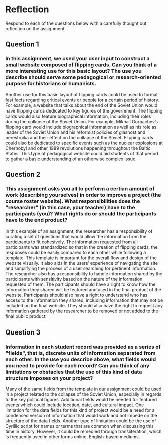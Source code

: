 # Reflection

Respond to each of the questions below with a carefully thought out reflection on the assignment.

## Question 1
### In this assignment, we used your user input to construct a small website composed of flipping cards. Can you think of a more interesting use for this basic layout? The use you describe should serve some pedagogical or research-oriented purpose for historians or humanists.

Another use for this basic layout of flipping cards could be used to format fast facts regarding critical events or people for a certain period of history. For example, a website that talks about the end of the Soviet Union would have flipping cards dedicated to key figures of the government. The flipping cards would also feature biographical information, including their roles during the collapse of the Soviet Union. For example, Mikhail Gorbachev’s flipping card would include biographical information as well as his role as leader of the Soviet Union and his reformist policies of glasnost and perestroika and their effect on the collapse of the Soviet. Flipping cards could also be dedicated to specific events such as the nuclear explosions at Chernobyl and other 1989 revolutions happening throughout the Baltic States. This type of pedagogical website could aid students of that period to gather a basic understanding of an otherwise complex issue. 
 
## Question 2
### This assignment asks you all to perform a certian amount of work (describing yourselves) in order to improve a project (the course roster website). What responsibilities does the "researcher" (in this case, your teacher) have to the participants (you)? What rights do or should the participants have to the end product? 

In this example of an assignment, the researcher has a responsibility of curating a set of questions that would allow the information from the participants to fit cohesively. The information requested from all participants was standardized so that in the creation of flipping cards, the responses could be easily compared to each other while following a template. This template is important for the overall flow and design of the website visually. It also aids in the users’ experience of navigating the site and simplifying the process of a user searching for pertinent information. The researcher also has a responsibility to handle information shared by the participants with sensitivity based on the nature of the information requested of them. The participants should have a right to know how the information they shared will be featured and used in the final product of the website. Participants should also have a right to understand who has access to the information they shared, including information that may not be included on the final website. They should also have the right to request any information gathered by the researcher to be removed or not added to the final public product. 

## Question 3
### Information in each student record was provided as a series of "fields", that is, discrete units of information separated from each other. In the use you describe above, what fields would you need to provide for each record? Can you think of any limitations or obstacles that the use of this kind of data structure imposes on your project?

Many of the same fields from the template in our assignment could be used in a project related to the collapse of the Soviet Union, especially in regards to the key political figures. Additional fields would be needed for featured events which could include location, date, and cultural impact. One limitation for the data fields for this kind of project would be a need for a condensed version of information that would work and not impede on the structure of the data fields. Another type of limitation could be the use of Cyrillic script for names or terms that are common when discussing this time in history. However, it could be remedied through transliteration, which is frequently used in other forms online, English-based mediums.  